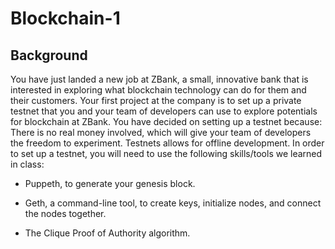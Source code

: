 # Blockchain-1
## Background
You have just landed a new job at ZBank, a small, innovative bank that is interested in exploring what
blockchain technology can do for them and their customers.
Your first project at the company is to set up a private testnet that you and your team of developers
can use to explore potentials for blockchain at ZBank.
You have decided on setting up a testnet because:
There is no real money involved, which will give your team of developers the freedom to experiment.
Testnets allows for offline development.
In order to set up a testnet, you will need to use the following skills/tools we learned in class:


* Puppeth, to generate your genesis block.


* Geth, a command-line tool, to create keys, initialize nodes, and connect the nodes together.


* The Clique Proof of Authority algorithm.
